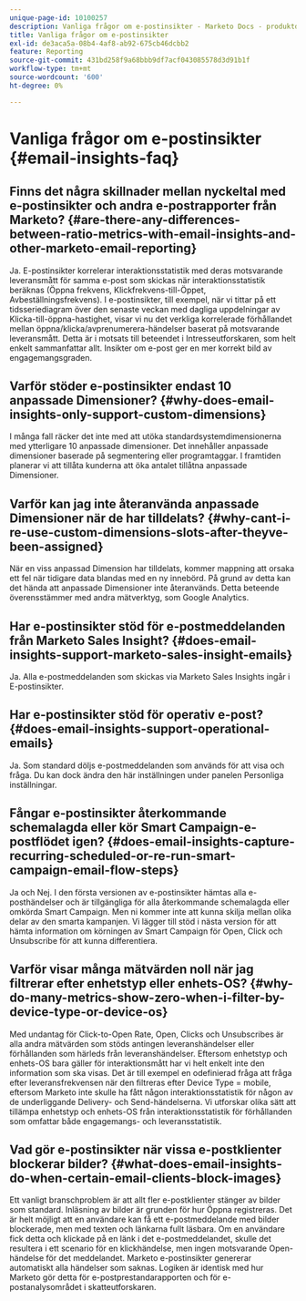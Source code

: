 ```yaml
---
unique-page-id: 10100257
description: Vanliga frågor om e-postinsikter - Marketo Docs - produktdokumentation
title: Vanliga frågor om e-postinsikter
exl-id: de3aca5a-08b4-4af8-ab92-675cb46dcbb2
feature: Reporting
source-git-commit: 431bd258f9a68bbb9df7acf043085578d3d91b1f
workflow-type: tm+mt
source-wordcount: '600'
ht-degree: 0%

---
```


# Vanliga frågor om e-postinsikter {#email-insights-faq}

## Finns det några skillnader mellan nyckeltal med e-postinsikter och andra e-postrapporter från Marketo? {#are-there-any-differences-between-ratio-metrics-with-email-insights-and-other-marketo-email-reporting}

Ja. E-postinsikter korrelerar interaktionsstatistik med deras motsvarande leveransmått för samma e-post som skickas när interaktionsstatistik beräknas (Öppna frekvens, Klickfrekvens-till-Öppet, Avbeställningsfrekvens). I e-postinsikter, till exempel, när vi tittar på ett tidsseriediagram över den senaste veckan med dagliga uppdelningar av Klicka-till-öppna-hastighet, visar vi nu det verkliga korrelerade förhållandet mellan öppna/klicka/avprenumerera-händelser baserat på motsvarande leveransmått. Detta är i motsats till beteendet i Intresseutforskaren, som helt enkelt sammanfattar allt. Insikter om e-post ger en mer korrekt bild av engagemangsgraden.

## Varför stöder e-postinsikter endast 10 anpassade Dimensioner? {#why-does-email-insights-only-support-custom-dimensions}

I många fall räcker det inte med att utöka standardsystemdimensionerna med ytterligare 10 anpassade dimensioner. Det innehåller anpassade dimensioner baserade på segmentering eller programtaggar. I framtiden planerar vi att tillåta kunderna att öka antalet tillåtna anpassade Dimensioner.

## Varför kan jag inte återanvända anpassade Dimensioner när de har tilldelats? {#why-cant-i-re-use-custom-dimensions-slots-after-theyve-been-assigned}

När en viss anpassad Dimension har tilldelats, kommer mappning att orsaka ett fel när tidigare data blandas med en ny innebörd. På grund av detta kan det hända att anpassade Dimensioner inte återanvänds. Detta beteende överensstämmer med andra mätverktyg, som Google Analytics.

## Har e-postinsikter stöd för e-postmeddelanden från Marketo Sales Insight? {#does-email-insights-support-marketo-sales-insight-emails}

Ja. Alla e-postmeddelanden som skickas via Marketo Sales Insights ingår i E-postinsikter.

## Har e-postinsikter stöd för operativ e-post? {#does-email-insights-support-operational-emails}

Ja. Som standard döljs e-postmeddelanden som används för att visa och fråga. Du kan dock ändra den här inställningen under panelen Personliga inställningar.

## Fångar e-postinsikter återkommande schemalagda eller kör Smart Campaign-e-postflödet igen? {#does-email-insights-capture-recurring-scheduled-or-re-run-smart-campaign-email-flow-steps}

Ja och Nej. I den första versionen av e-postinsikter hämtas alla e-posthändelser och är tillgängliga för alla återkommande schemalagda eller omkörda Smart Campaign. Men ni kommer inte att kunna skilja mellan olika delar av den smarta kampanjen. Vi lägger till stöd i nästa version för att hämta information om körningen av Smart Campaign för Open, Click och Unsubscribe för att kunna differentiera.

## Varför visar många mätvärden noll när jag filtrerar efter enhetstyp eller enhets-OS? {#why-do-many-metrics-show-zero-when-i-filter-by-device-type-or-device-os}

Med undantag för Click-to-Open Rate, Open, Clicks och Unsubscribes är alla andra mätvärden som stöds antingen leveranshändelser eller förhållanden som härleds från leveranshändelser. Eftersom enhetstyp och enhets-OS bara gäller för interaktionsmått har vi helt enkelt inte den information som ska visas. Det är till exempel en odefinierad fråga att fråga efter leveransfrekvensen när den filtreras efter Device Type = mobile, eftersom Marketo inte skulle ha fått någon interaktionsstatistik för någon av de underliggande Delivery- och Send-händelserna. Vi utforskar olika sätt att tillämpa enhetstyp och enhets-OS från interaktionsstatistik för förhållanden som omfattar både engagemangs- och leveransstatistik.

## Vad gör e-postinsikter när vissa e-postklienter blockerar bilder? {#what-does-email-insights-do-when-certain-email-clients-block-images}

Ett vanligt branschproblem är att allt fler e-postklienter stänger av bilder som standard. Inläsning av bilder är grunden för hur Öppna registreras. Det är helt möjligt att en användare kan få ett e-postmeddelande med bilder blockerade, men med texten och länkarna fullt läsbara. Om en användare fick detta och klickade på en länk i det e-postmeddelandet, skulle det resultera i ett scenario för en klickhändelse, men ingen motsvarande Open-händelse för det meddelandet. Marketo e-postinsikter genererar automatiskt alla händelser som saknas. Logiken är identisk med hur Marketo gör detta för e-postprestandarapporten och för e-postanalysområdet i skatteutforskaren.
